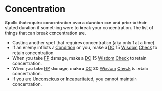 # Concentration
Spells that require concentration over a duration can end prior to their stated duration if something were to break your concentration. The list of things that can break concentration are.

- Casting another spell that requires concentration (aka only 1 at a time).
- If an enemy inflicts a [Condition](../Conditions/!Conditions.md) on you, make a [DC](../Game%20Procedures/DC.md) 15 [Wisdom](../Player%20Characters/Chosen%20Statistics/Wisdom.md) [Check](../Game%20Procedures/Check.md) to retain concentration.
- When you take [FP](../Player%20Characters/Derived%20Statistics/Fatigue%20Points.md) damage, make a [DC](../Game%20Procedures/DC.md) 15 [Wisdom](../Player%20Characters/Chosen%20Statistics/Wisdom.md) [Check](../Game%20Procedures/Check.md) to retain concentration.
- When you take [HP](../Player%20Characters/Derived%20Statistics/Health%20Points.md) damage, make a [DC](../Game%20Procedures/DC.md) 20 [Wisdom](../Player%20Characters/Chosen%20Statistics/Wisdom.md) [Check](../Game%20Procedures/Check.md) to retain concentration.
- If you are [Unconscious](../Conditions/Unconscious.md) or [Incapacitated](../Conditions/Incapacitated.md), you cannot maintain concentration.